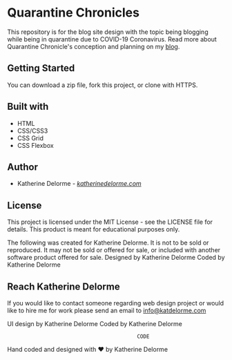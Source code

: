# Quarantine Chronicles
This repository is for the blog site design with the topic being blogging while being in quarantine due to COVID-19 Coronavirus. Read more about Quarantine Chronicle's conception and planning on my [blog](http://blog.katherinedelorme.com/2020/css-grid-blog?utm_source=github&utm_medium=repo&utm_campaign=quarantine_chronicles_readme "blog").

## Getting Started
You can download a zip file, fork this project, or clone with HTTPS.

## Built with
* HTML
* CSS/CSS3
* CSS Grid
* CSS Flexbox

## Author
* Katherine Delorme - *[katherinedelorme.com](http://katherinedelorme.com?utm_source=github&utm_medium=repo&utm_campaign=quarantine_chronicles_readme "Portfolio Website")*

## License
This project is licensed under the MIT License - see the LICENSE file for details.
This product is meant for educational purposes only.

The following was created for Katherine Delorme. It is not to be sold or reproduced. It may not be sold or offered for sale, or included with another software product offered for sale.
Designed by Katherine Delorme
Coded by Katherine Delorme

## Reach Katherine Delorme
If you would like to contact someone regarding web design project or would like to hire me for work please send an email to info@katdelorme.com


UI design by Katherine Delorme
Coded by Katherine Delorme



                                              CODE

Hand coded and designed with &hearts; by Katherine Delorme
